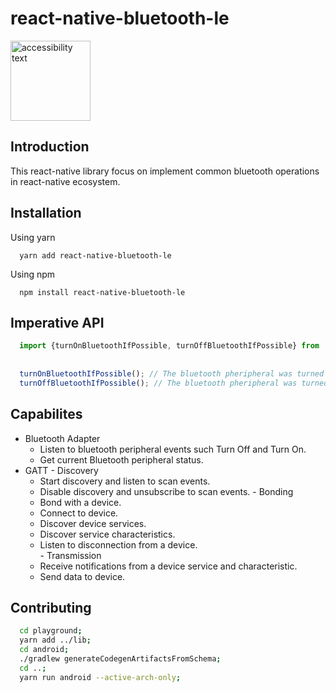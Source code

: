 # react-native-bluetooth-le


<img src="https://github.com/lucaswitch/react-native-bluetooth-le/blob/feature/android/logo.png" width="128" alt="accessibility text">

## Introduction

This react-native library focus on implement common bluetooth operations in react-native ecosystem.


## Installation 
  Using yarn
  ```
    yarn add react-native-bluetooth-le
  ```
  Using npm
  ```
    npm install react-native-bluetooth-le
  ```


## Imperative API

```js
  import {turnOnBluetoothIfPossible, turnOffBluetoothIfPossible} from 'react-native-bluetooth-le';
  
  
  turnOnBluetoothIfPossible(); // The bluetooth pheripheral was turned on.
  turnOffBluetoothIfPossible(); // The bluetooth pheripheral was turned off.
```

## Capabilites
  - Bluetooth Adapter
    - Listen to bluetooth peripheral events such Turn Off and Turn On.
    - Get current Bluetooth peripheral status.
   - GATT
    - Discovery 
      - Start discovery and listen to scan events.
      - Disable discovery and unsubscribe to scan events.
    - Bonding
      - Bond with a device.   
      - Connect to device.
      - Discover device services.
      - Discover service characteristics.
      - Listen to disconnection from a device.     
    - Transmission
      - Receive notifications from a device service and characteristic.
      - Send data to device.

## Contributing

```bash
  cd playground;
  yarn add ../lib;
  cd android;
  ./gradlew generateCodegenArtifactsFromSchema;
  cd ..;
  yarn run android --active-arch-only;
```
